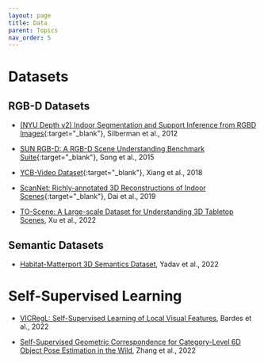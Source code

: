 ```yaml
---
layout: page
title: Data
parent: Topics
nav_order: 5
---
```


# Datasets


## RGB-D Datasets

- [(NYU Depth v2) Indoor Segmentation and Support Inference from RGBD Images](https://cs.nyu.edu/~silberman/papers/indoor_seg_support.pdf){:target="_blank"}, Silberman et al., 2012

- [SUN RGB-D: A RGB-D Scene Understanding Benchmark Suite](https://openaccess.thecvf.com/content_cvpr_2015/papers/Song_SUN_RGB-D_A_2015_CVPR_paper.pdf){:target="_blank"}, Song et al., 2015

- [YCB-Video Dataset](https://arxiv.org/abs/1711.00199){:target="_blank"}, Xiang et al., 2018

- [ScanNet: Richly-annotated 3D Reconstructions of Indoor Scenes](http://www.scan-net.org){:target="_blank"}, Dai et al., 2019

- [TO-Scene: A Large-scale Dataset for Understanding 3D Tabletop Scenes](https://arxiv.org/abs/2203.09440), Xu et al., 2022

## Semantic Datasets

- [Habitat-Matterport 3D Semantics Dataset](https://arxiv.org/abs/2210.05633), Yadav et al., 2022 


# Self-Supervised Learning

- [VICRegL: Self-Supervised Learning of Local Visual Features](https://arxiv.org/abs/2210.01571), Bardes et al., 2022

- [Self-Supervised Geometric Correspondence for Category-Level 6D Object Pose Estimation in the Wild](https://kywind.github.io/self-pose), Zhang et al., 2022